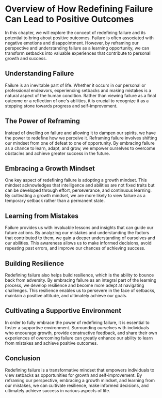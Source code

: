 Overview of How Redefining Failure Can Lead to Positive Outcomes
=========================================================================

In this chapter, we will explore the concept of redefining failure and its potential to bring about positive outcomes. Failure is often associated with negative emotions and disappointment. However, by reframing our perspective and understanding failure as a learning opportunity, we can transform setbacks into valuable experiences that contribute to personal growth and success.

Understanding Failure
---------------------

Failure is an inevitable part of life. Whether it occurs in our personal or professional endeavors, experiencing setbacks and making mistakes is a natural aspect of the human condition. Rather than viewing failure as a final outcome or a reflection of one's abilities, it is crucial to recognize it as a stepping stone towards progress and self-improvement.

The Power of Reframing
----------------------

Instead of dwelling on failure and allowing it to dampen our spirits, we have the power to redefine how we perceive it. Reframing failure involves shifting our mindset from one of defeat to one of opportunity. By embracing failure as a chance to learn, adapt, and grow, we empower ourselves to overcome obstacles and achieve greater success in the future.

Embracing a Growth Mindset
--------------------------

One key aspect of redefining failure is adopting a growth mindset. This mindset acknowledges that intelligence and abilities are not fixed traits but can be developed through effort, perseverance, and continuous learning. By cultivating a growth mindset, we are more likely to view failure as a temporary setback rather than a permanent state.

Learning from Mistakes
----------------------

Failure provides us with invaluable lessons and insights that can guide our future actions. By analyzing our mistakes and understanding the factors that contributed to them, we gain a deeper understanding of ourselves and our abilities. This awareness allows us to make informed decisions, avoid repeating past errors, and improve our chances of achieving success.

Building Resilience
-------------------

Redefining failure also helps build resilience, which is the ability to bounce back from adversity. By embracing failure as an integral part of the learning process, we develop resilience and become more adept at navigating challenges. This resilience enables us to persevere in the face of setbacks, maintain a positive attitude, and ultimately achieve our goals.

Cultivating a Supportive Environment
------------------------------------

In order to fully embrace the power of redefining failure, it is essential to foster a supportive environment. Surrounding ourselves with individuals who encourage growth, provide constructive feedback, and share their own experiences of overcoming failure can greatly enhance our ability to learn from mistakes and achieve positive outcomes.

Conclusion
----------

Redefining failure is a transformative mindset that empowers individuals to view setbacks as opportunities for growth and self-improvement. By reframing our perspective, embracing a growth mindset, and learning from our mistakes, we can cultivate resilience, make informed decisions, and ultimately achieve success in various aspects of life.
